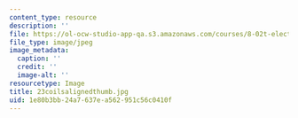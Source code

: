 ```yaml
---
content_type: resource
description: ''
file: https://ol-ocw-studio-app-qa.s3.amazonaws.com/courses/8-02t-electricity-and-magnetism-spring-2005/1e80b3bb24a7637ea562951c56c0410f_23coilsalignedthumb.jpg
file_type: image/jpeg
image_metadata:
  caption: ''
  credit: ''
  image-alt: ''
resourcetype: Image
title: 23coilsalignedthumb.jpg
uid: 1e80b3bb-24a7-637e-a562-951c56c0410f
---
```

